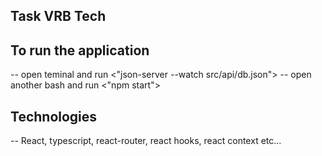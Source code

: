 ## Task VRB Tech

## To run the application

-- open teminal and run <"json-server --watch src/api/db.json">
-- open another bash and run <"npm start">

## Technologies

-- React, typescript, react-router, react hooks, react context etc...
